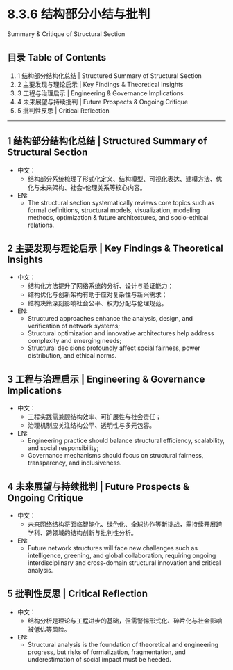 # 8.3.6 结构部分小结与批判

Summary & Critique of Structural Section

## 目录 Table of Contents

1. 1 结构部分结构化总结 | Structured Summary of Structural Section
2. 2 主要发现与理论启示 | Key Findings & Theoretical Insights
3. 3 工程与治理启示 | Engineering & Governance Implications
4. 4 未来展望与持续批判 | Future Prospects & Ongoing Critique
5. 5 批判性反思 | Critical Reflection

---

## 1 结构部分结构化总结 | Structured Summary of Structural Section

- 中文：
  - 结构部分系统梳理了形式化定义、结构模型、可视化表达、建模方法、优化与未来架构、社会-伦理关系等核心内容。
- EN:
  - The structural section systematically reviews core topics such as formal definitions, structural models, visualization, modeling methods, optimization & future architectures, and socio-ethical relations.

## 2 主要发现与理论启示 | Key Findings & Theoretical Insights

- 中文：
  - 结构化方法提升了网络系统的分析、设计与验证能力；
  - 结构优化与创新架构有助于应对复杂性与新兴需求；
  - 结构决策深刻影响社会公平、权力分配与伦理规范。
- EN:
  - Structured approaches enhance the analysis, design, and verification of network systems;
  - Structural optimization and innovative architectures help address complexity and emerging needs;
  - Structural decisions profoundly affect social fairness, power distribution, and ethical norms.

## 3 工程与治理启示 | Engineering & Governance Implications

- 中文：
  - 工程实践需兼顾结构效率、可扩展性与社会责任；
  - 治理机制应关注结构公平、透明性与多元包容。
- EN:
  - Engineering practice should balance structural efficiency, scalability, and social responsibility;
  - Governance mechanisms should focus on structural fairness, transparency, and inclusiveness.

## 4 未来展望与持续批判 | Future Prospects & Ongoing Critique

- 中文：
  - 未来网络结构将面临智能化、绿色化、全球协作等新挑战，需持续开展跨学科、跨领域的结构创新与批判性分析。
- EN:
  - Future network structures will face new challenges such as intelligence, greening, and global collaboration, requiring ongoing interdisciplinary and cross-domain structural innovation and critical analysis.

## 5 批判性反思 | Critical Reflection

- 中文：
  - 结构分析是理论与工程进步的基础，但需警惕形式化、碎片化与社会影响被低估等风险。
- EN:
  - Structural analysis is the foundation of theoretical and engineering progress, but risks of formalization, fragmentation, and underestimation of social impact must be heeded.
